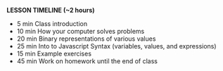 **LESSON TIMELINE (~2 hours)**

- 5 min   Class introduction
- 10 min  How your computer solves problems
- 20 min  Binary representations of various values
- 25 min  Into to Javascript Syntax (variables, values, and expressions)
- 15 min  Example exercises
- 45 min  Work on homework until the end of class
